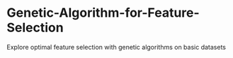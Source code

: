 # Genetic-Algorithm-for-Feature-Selection
Explore optimal feature selection with genetic algorithms on basic datasets
